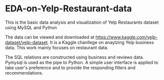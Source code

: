 # EDA-on-Yelp-Restaurant-data
This is the basic data analysis and visualization of Yelp Restaurants dataset using MySQL and Python

The data can be viewed and downloaded at https://www.kaggle.com/yelp-dataset/yelp-dataset. It is a Kaggle chanllege on anaylzing Yelp business data. This work mainly focuses on restaurant data. 

The SQL relations are constructed using business and reviews data. Pymysql is used as the pipe to Python. A simple user interface is applied to take user's preference and to provide the responding filters and recommendations.
